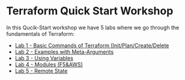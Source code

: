 # Terraform Quick Start Workshop
In this Qucik-Start workshop we have 5 labs where we go through the fundamentals of Terraform:

- <a href="https://github.com/skenderidis/terraform_lab/tree/main/lab-1">Lab 1 - Basic Commands of Terraform (Init/Plan/Create/Delete</a>
- <a href="https://github.com/skenderidis/terraform_lab/tree/main/lab-2">Lab 2 - Examples with Meta-Arguments</a>
- <a href="https://github.com/skenderidis/terraform_lab/tree/main/lab-3">Lab 3 - Using Variables</a>
- <a href="https://github.com/skenderidis/terraform_lab/tree/main/lab-4">Lab 4 - Modules (F5&AWS)</a>
- <a href="https://github.com/skenderidis/terraform_lab/tree/main/lab-5">Lab 5 - Remote State </a>

